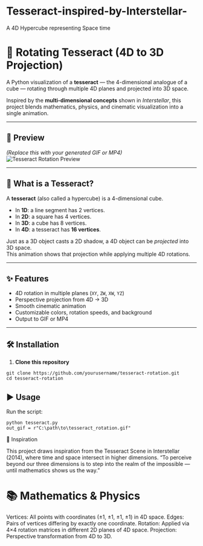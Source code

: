 # Tesseract-inspired-by-Interstellar-
A 4D Hypercube representing Space time
# 🌌 Rotating Tesseract (4D to 3D Projection)

A Python visualization of a **tesseract** — the 4-dimensional analogue of a cube — rotating through multiple 4D planes and projected into 3D space.

Inspired by the **multi-dimensional concepts** shown in *Interstellar*, this project blends mathematics, physics, and cinematic visualization into a single animation.

---

## 📸 Preview
*(Replace this with your generated GIF or MP4)*  
![Tesseract Rotation Preview](tesseract_rotation.gif)

---

## 📖 What is a Tesseract?
A **tesseract** (also called a hypercube) is a 4-dimensional cube.  
- In **1D**: a line segment has 2 vertices.  
- In **2D**: a square has 4 vertices.  
- In **3D**: a cube has 8 vertices.  
- In **4D**: a tesseract has **16 vertices**.

Just as a 3D object casts a 2D shadow, a 4D object can be *projected* into 3D space.  
This animation shows that projection while applying multiple 4D rotations.

---

## ✨ Features
- 4D rotation in multiple planes (`XY`, `ZW`, `XW`, `YZ`)
- Perspective projection from 4D → 3D
- Smooth cinematic animation
- Customizable colors, rotation speeds, and background
- Output to GIF or MP4

---

## 🛠 Installation

1. **Clone this repository**
```
git clone https://github.com/yourusername/tesseract-rotation.git
cd tesseract-rotation
```
## ▶ Usage

Run the script:
```
python tesseract.py
out_gif = r"C:\path\to\tesseract_rotation.gif"
```
🎥 Inspiration

This project draws inspiration from the Tesseract Scene in Interstellar (2014), where time and space intersect in higher dimensions.
“To perceive beyond our three dimensions is to step into the realm of the impossible — until mathematics shows us the way.”

<h1>📚 Mathematics & Physics</h1>

Vertices: All points with coordinates (±1, ±1, ±1, ±1) in 4D space.
Edges: Pairs of vertices differing by exactly one coordinate.
Rotation: Applied via 4×4 rotation matrices in different 2D planes of 4D space.
Projection: Perspective transformation from 4D to 3D.

